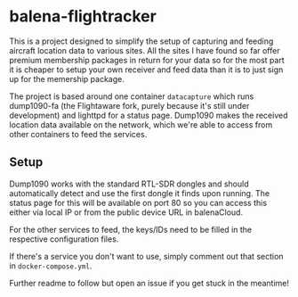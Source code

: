 # balena-flightracker
This is a project designed to simplify the setup of capturing and feeding aircraft location data to various sites. All the sites I have found so far offer premium membership packages in return for your data so for the most part it is cheaper to setup your own receiver and feed data than it is to just sign up for the memership package.

The project is based around one container `datacapture` which runs dump1090-fa (the Flightaware fork, purely because it's still under development) and lighttpd for a status page. Dump1090 makes the received location data available on the network, which we're able to access from other containers to feed the services.

## Setup
Dump1090 works with the standard RTL-SDR dongles and should automatically detect and use the first dongle it finds upon running. The status page for this will be available on port 80 so you can access this either via local IP or from the public device URL in balenaCloud.

For the other services to feed, the keys/IDs need to be filled in the respective configuration files. 

If there's a service you don't want to use, simply comment out that section in `docker-compose.yml`.

Further readme to follow but open an issue if you get stuck in the meantime!
